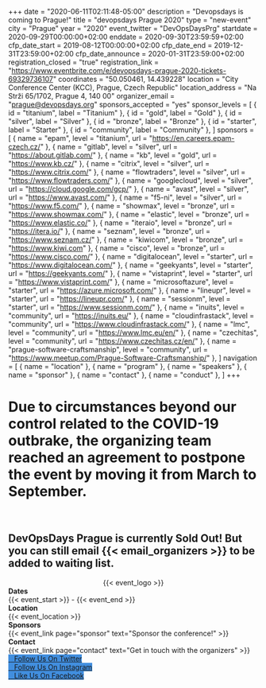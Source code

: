 +++
date = "2020-06-11T02:11:48-05:00"
description = "Devopsdays is coming to Prague!"
title = "devopsdays Prague 2020"
type = "new-event"
city = "Prague"
year = "2020"
event_twitter = "DevOpsDaysPrg"
startdate = 2020-09-29T00:00:00+02:00
enddate = 2020-09-30T23:59:59+02:00
cfp_date_start = 2019-08-12T00:00:00+02:00
cfp_date_end = 2019-12-31T23:59:00+02:00
cfp_date_announce = 2020-01-31T23:59:00+02:00
registration_closed = "true"
registration_link = "https://www.eventbrite.com/e/devopsdays-prague-2020-tickets-69329736107"
coordinates = "50.050461, 14.439228"
location = "City Conference Center (KCC), Prague, Czech Republic"
location_address = "Na Strži 65/1702, Prague 4, 140 00"
organizer_email = "prague@devopsdays.org"
sponsors_accepted = "yes"
sponsor_levels = [
    { id = "titanium", label = "Titanium" },
    { id = "gold", label = "Gold" },
    { id = "silver", label = "Silver" },
    { id = "bronze", label = "Bronze" },
    { id = "starter", label = "Starter" },
    { id = "community", label = "Community" },
]
sponsors = [
    { name = "epam", level = "titanium", url = "https://en.careers.epam-czech.cz/" },
    { name = "gitlab", level = "silver", url = "https://about.gitlab.com/" },
    { name = "kb", level = "gold", url = "https://www.kb.cz/" },
    { name = "citrix", level = "silver", url = "https://www.citrix.com/" },
    { name = "flowtraders", level = "silver", url = "https://www.flowtraders.com/" },
    { name = "googlecloud", level = "silver", url = "https://cloud.google.com/gcp/" },
    { name = "avast", level = "silver", url = "https://www.avast.com/" },
    { name = "f5-ni", level = "silver", url = "https://www.f5.com/" },
    { name = "showmax", level = "bronze", url = "https://www.showmax.com/" },
    { name = "elastic", level = "bronze", url = "https://www.elastic.co/" },
    { name = "iteraio", level = "bronze", url = "https://itera.io/" },
    { name = "seznam", level = "bronze", url = "https://www.seznam.cz/" },
    { name = "kiwicom", level = "bronze", url = "https://www.kiwi.com" },
    { name = "cisco", level = "bronze", url = "https://www.cisco.com/" },
    { name = "digitalocean", level = "starter", url = "https://www.digitalocean.com/" },
    { name = "geekyants", level = "starter", url = "https://geekyants.com/" },
    { name = "vistaprint", level = "starter", url = "https://www.vistaprint.com/" },
    { name = "microsoftazure", level = "starter", url = "https://azure.microsoft.com/" },
    { name = "lineupr", level = "starter", url = "https://lineupr.com/" },
    { name = "sessionm", level = "starter", url = "https://www.sessionm.com/" },
    { name = "inuits", level = "community", url = "https://inuits.eu/" },
    { name = "cloudinfrastack", level = "community", url = "https://www.cloudinfrastack.com/" },
    { name = "lmc", level = "community", url = "https://www.lmc.eu/en/" },
    { name = "czechitas", level = "community", url = "https://www.czechitas.cz/en/" },
    { name = "prague-software-craftsmanship", level = "community", url = "https://www.meetup.com/Prague-Software-Craftsmanship/" },
]
navigation = [
    { name = "location" },
    { name = "program" },
    { name = "speakers" },
    { name = "sponsor" },
    { name = "contact" },
    { name = "conduct" },
]
+++
<h1> Due to circumstances beyond our control related to the COVID-19 outbrake, the organizing team reached an agreement to postpone the event by moving it from March to September. </h1>
<br>
<h2> DevOpsDays Prague is currently Sold Out! But you can still email {{< email_organizers >}} to be added to waiting list. </h2>

<div style="text-align:center;">
  {{< event_logo >}}
</div>

<div class = "row">
  <div class = "col-md-2">
    <strong>Dates</strong>
  </div>
  <div class = "col-md-8">
    {{< event_start >}} - {{< event_end >}}
  </div>
</div>

<div class = "row">
  <div class = "col-md-2">
    <strong>Location</strong>
  </div>
  <div class = "col-md-8">
    {{< event_location >}}
  </div>
</div>

<!-- <div class = "row">
  <div class = "col-md-2">
    <strong>Register</strong>
  </div>
  <div class = "col-md-8">
    <a href="https://www.eventbrite.com/e/devopsdays-prague-2020-tickets-69329736107">Register to attend the conference!</a>
  </div>
</div> -->

<!-- <div class = "row">
  <div class = "col-md-2">
    <strong>Propose</strong>
  </div>
  <div class = "col-md-8">
    <a href="https://www.papercall.io/dev-ops-days-prague">Propose a talk!</a>
  </div>
</div> -->

<!-- <div class = "row">
  <div class = "col-md-2">
    <strong>Program</strong>
  </div>
  <div class = "col-md-8">
    View the {{< event_link page="program" text="program." >}}
  </div>
</div> -->

<!-- <div class = "row">
  <div class = "col-md-2">
    <strong>Speakers</strong>
  </div>
  <div class = "col-md-8">
    Check out the {{< event_link page="speakers" text="speakers!" >}}
  </div>
</div> -->

<div class = "row">
  <div class = "col-md-2">
    <strong>Sponsors</strong>
  </div>
  <div class = "col-md-8">
    {{< event_link page="sponsor" text="Sponsor the conference!" >}}
  </div>
</div>

<div class = "row">
  <div class = "col-md-2">
    <strong>Contact</strong>
  </div>
  <div class = "col-md-8">
    {{< event_link page="contact" text="Get in touch with the organizers" >}}
  </div>
</div>

<div class = "row">
  <div class = "col-md-12">
    <div class = "row justify-content-center">
      <div class = "d-flex p-2">
        <a class="btn btn-primary btn-block"  style = "margin-top: 10px; margin-bottom: 10px;   background-color: #418ede; border-color: #418ede;" href="https://twitter.com/DevOpsDaysPrg">
        <i class="fa fa-twitter fa-lg"></i>   Follow Us On Twitter</a>
      </div>
      <div class = "d-flex p-2">
        <a class="btn btn-primary btn-block"  style = "margin-top: 10px; margin-bottom: 10px; background-color: #418ede; border-color: #418ede;" href="https://www.instagram.com/devopsdays.prague">
        <i class="fa fa-instagram fa-lg"></i>   Follow Us On Instagram</a>
      </div>
      <div class = "d-flex p-2">
        <a class="btn btn-primary btn-block"  style = "margin-top: 10px; margin-bottom: 10px; background-color: #418ede; border-color: #96b418edefe6;" href="https://www.facebook.com/DevOpsdaysPrague">
        <i class="fa fa-facebook-square fa-lg"></i>   Like Us On Facebook</a>
      </div>
    </div>
  </div>
</div>
